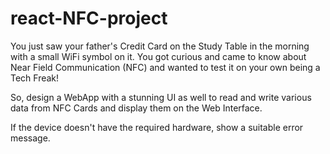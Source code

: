 # react-NFC-project
You just saw your father's Credit Card on the Study Table in the morning with a small WiFi symbol on it. You got curious and came to know about Near Field Communication (NFC) and wanted to test it on your own being a Tech Freak!

So, design a WebApp with a stunning UI as well to read and write various data from NFC Cards and display them on the Web Interface.

If the device doesn't have the required hardware, show a suitable error message.